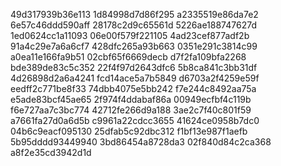 49d317939b36e113
1d84998d7d86f295
a2335519e86da7e2
6e57c46ddd590aff
28178c2d9c65561d
5226ae188747627d
1ed0624cc1a11093
06e00f579f221105
4ad23cef877adf2b
91a4c29e7a6a6cf7
428dfc265a93b663
0351e291c3814c99
a0ea11e166fa9b51
02cbf65f6669decb
d7f2fa109bfa2268
bde389de83c5c352
22f4f97d2643dfc6
5b8ca841c3bb31df
4d26898d2a6a4241
fcd14ace5a7b5849
d6703a2f4259e59f
eedff2c771be8f33
74dbb4075e5bb242
f7e244c8492aa75a
e5ade83bcf45ae65
2f974f4ddabaf86a
00949ecfbf4c119b
f6e727aa7c3bc774
42712fe266d9a188
3ae2c7f40c801f59
a7661fa27d0a6d5b
c9961a22cdcc3655
41624ce0958b7dc0
04b6c9eacf095130
25dfab5c92dbc312
f1bf13e987f1aefb
5b95dddd93449940
3bd86454a8728da3
02f840d84c2ca368
a8f2e35cd3942d1d
